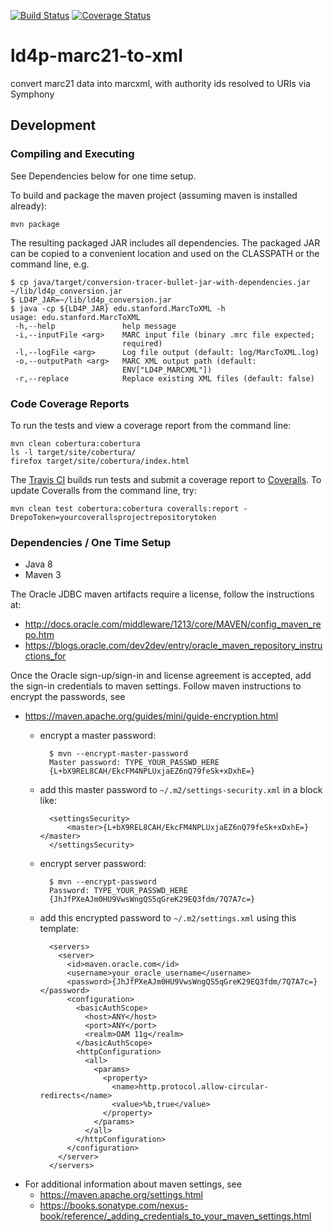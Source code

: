 [![Build Status](https://travis-ci.org/sul-dlss/ld4p-marc21-to-xml.svg?branch=master)](https://travis-ci.org/sul-dlss/ld4p-marc21-to-xml)
[![Coverage Status](https://coveralls.io/repos/github/sul-dlss/ld4p-marc21-to-xml/badge.svg?branch=master)](https://coveralls.io/github/sul-dlss/ld4p-marc21-to-xml?branch=master)

# ld4p-marc21-to-xml
convert marc21 data into marcxml, with authority ids resolved to URIs via Symphony

## Development

### Compiling and Executing

See Dependencies below for one time setup.

To build and package the maven project (assuming maven is installed already):
```
mvn package
```

The resulting packaged JAR includes all dependencies.  The
packaged JAR can be copied to a convenient location and used on the CLASSPATH or the command line, e.g.
```
$ cp java/target/conversion-tracer-bullet-jar-with-dependencies.jar ~/lib/ld4p_conversion.jar
$ LD4P_JAR=~/lib/ld4p_conversion.jar
$ java -cp ${LD4P_JAR} edu.stanford.MarcToXML -h
usage: edu.stanford.MarcToXML
 -h,--help               help message
 -i,--inputFile <arg>    MARC input file (binary .mrc file expected;
                         required)
 -l,--logFile <arg>      Log file output (default: log/MarcToXML.log)
 -o,--outputPath <arg>   MARC XML output path (default:
                         ENV["LD4P_MARCXML"])
 -r,--replace            Replace existing XML files (default: false)
```

### Code Coverage Reports

To run the tests and view a coverage report from the command line:
```
mvn clean cobertura:cobertura
ls -l target/site/cobertura/
firefox target/site/cobertura/index.html
```

The [Travis CI](https://travis-ci.org/sul-dlss/ld4p-marc21-to-xml) builds run tests and submit
a coverage report to [Coveralls](https://coveralls.io/github/sul-dlss/ld4p-marc21-to-xml).
To update Coveralls from the command line, try:
```
mvn clean test cobertura:cobertura coveralls:report -DrepoToken=yourcoverallsprojectrepositorytoken
```

### Dependencies / One Time Setup

- Java 8
- Maven 3

The Oracle JDBC maven artifacts require a license, follow the instructions at:
- http://docs.oracle.com/middleware/1213/core/MAVEN/config_maven_repo.htm
- https://blogs.oracle.com/dev2dev/entry/oracle_maven_repository_instructions_for

Once the Oracle sign-up/sign-in and license agreement is accepted, add the sign-in
credentials to maven settings.  Follow maven instructions to encrypt the passwords, see
- https://maven.apache.org/guides/mini/guide-encryption.html
  - encrypt a master password:

          $ mvn --encrypt-master-password
          Master password: TYPE_YOUR_PASSWD_HERE
          {L+bX9REL8CAH/EkcFM4NPLUxjaEZ6nQ79feSk+xDxhE=}

  - add this master password to `~/.m2/settings-security.xml` in a block like:

          <settingsSecurity>
              <master>{L+bX9REL8CAH/EkcFM4NPLUxjaEZ6nQ79feSk+xDxhE=}</master>
          </settingsSecurity>

  - encrypt server password:

          $ mvn --encrypt-password
          Password: TYPE_YOUR_PASSWD_HERE
          {JhJfPXeAJm0HU9VwsWngQS5qGreK29EQ3fdm/7Q7A7c=}

  - add this encrypted password to `~/.m2/settings.xml` using this template:

          <servers>
            <server>
              <id>maven.oracle.com</id>
              <username>your_oracle_username</username>
              <password>{JhJfPXeAJm0HU9VwsWngQS5qGreK29EQ3fdm/7Q7A7c=}</password>
              <configuration>
                <basicAuthScope>
                  <host>ANY</host>
                  <port>ANY</port>
                  <realm>OAM 11g</realm>
                </basicAuthScope>
                <httpConfiguration>
                  <all>
                    <params>
                      <property>
                        <name>http.protocol.allow-circular-redirects</name>
                        <value>%b,true</value>
                      </property>
                    </params>
                  </all>
                </httpConfiguration>
              </configuration>
            </server>
          </servers>

- For additional information about maven settings, see
    - https://maven.apache.org/settings.html
    - https://books.sonatype.com/nexus-book/reference/_adding_credentials_to_your_maven_settings.html
